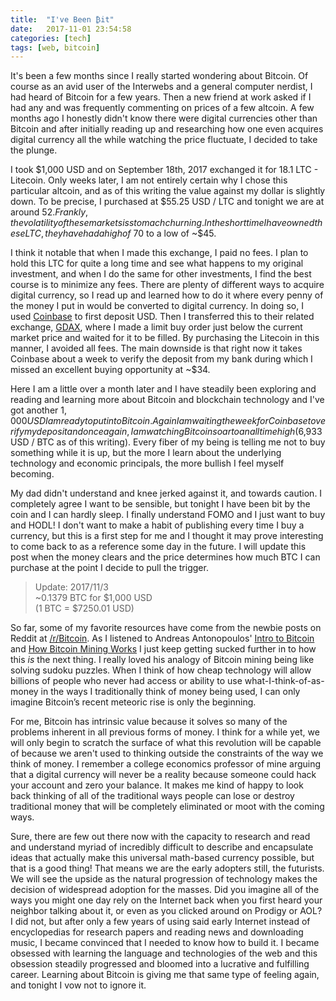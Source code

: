 ```yaml
---
title:  "I've Been ₿it"
date:   2017-11-01 23:54:58
categories: [tech]
tags: [web, bitcoin]
---
```


It's been a few months since I really started wondering about Bitcoin. Of course as an avid user of the Interwebs and a general computer nerdist, I had heard of Bitcoin for a few years. Then a new friend at work asked if I had any and was frequently commenting on prices of a few altcoin. A few months ago I honestly didn't know there were digital currencies other than Bitcoin and after initially reading up and researching how one even acquires digital currency all the while watching the price fluctuate, I decided to take the plunge.

I took $1,000 USD and on September 18th, 2017 exchanged it for 18.1 LTC - Litecoin. Only weeks later, I am not entirely certain why I chose this particular altcoin, and as of this writing the value against my dollar is slightly down. To be precise, I purchased at $55.25 USD / LTC and tonight we are at around $52. Frankly, the volatility of these markets is stomach churning. In the short time I have owned these LTC, they have had a high of ~$70 to a low of ~$45.

I think it notable that when I made this exchange, I paid no fees. I plan to hold this LTC for quite a long time and see what happens to my original investment, and when I do the same for other investments, I find the best course is to minimize any fees. There are plenty of different ways to acquire digital currency, so I read up and learned how to do it where every penny of the money I put in would be converted to digital currency. In doing so, I used [Coinbase](https://www.coinbase.com/join/59b099920fb8d000b884246d) to first deposit USD. Then I transferred this to their related exchange, [GDAX](https://www.gdax.com), where I made a limit buy order just below the current market price and waited for it to be filled. By purchasing the Litecoin in this manner, I avoided all fees. The main downside is that right now it takes Coinbase about a week to verify the deposit from my bank during which I missed an excellent buying opportunity at ~$34.

Here I am a little over a month later and I have steadily been exploring and reading and learning more about Bitcoin and blockchain technology and I've got another $1,000 USD I am ready to put into Bitcoin. Again I am waiting the week for Coinbase to verify my deposit and once again, I am watching Bitcoin soar to an all time high ($6,933 USD / BTC as of this writing). Every fiber of my being is telling me not to buy something while it is up, but the more I learn about the underlying technology and economic principals, the more bullish I feel myself becoming.

My dad didn't understand and knee jerked against it, and towards caution. I completely agree I want to be sensible, but tonight I have been bit by the coin and I can hardly sleep. I finally understand FOMO and I just want to buy and HODL! I don't want to make a habit of publishing every time I buy a currency, but this is a first step for me and I thought it may prove interesting to come back to as a reference some day in the future. I will update this post when the money clears and the price determines how much BTC I can purchase at the point I decide to pull the trigger.

> Update: 2017/11/3 <br/>
~0.1379 BTC for $1,000 USD<br />
(1 BTC = $7250.01 USD)

So far, some of my favorite resources have come from the newbie posts on Reddit at [/r/Bitcoin](https://www.reddit.com/r/Bitcoin/). As I listened to Andreas Antonopoulos' [Intro to Bitcoin](https://www.youtube.com/watch?v=qkxdys-Ek9U) and [How Bitcoin Mining Works](https://www.youtube.com/watch?v=QBFNaCNlBdk&t=79s) I just keep getting sucked further in to how this _is_ the next thing. I really loved his analogy of Bitcoin mining being like solving sudoku puzzles. When I think of how cheap technology will allow billions of people who never had access or ability to use what-I-think-of-as-money in the ways I traditionally think of money being used, I can only imagine Bitcoin’s recent meteoric rise is only the beginning.

For me, Bitcoin has intrinsic value because it solves so many of the problems inherent in all previous forms of money. I think for a while yet, we will only begin to scratch the surface of what this revolution will be capable of because we aren't used to thinking outside the constraints of the way we think of money. I remember a college economics professor of mine arguing that a digital currency will never be a reality because someone could hack your account and zero your balance. It makes me kind of happy to look back thinking of all of the traditional ways people can lose or destroy traditional money that will be completely eliminated or moot with the coming ways.

Sure, there are few out there now with the capacity to research and read and understand myriad of incredibly difficult to describe and encapsulate ideas that actually make this universal math-based currency possible, but that is a good thing! That means we are the early adopters still, the futurists. We will see the upside as the natural progression of technology makes the decision of widespread adoption for the masses. Did you imagine all of the ways you might one day rely on the Internet back when you first heard your neighbor talking about it, or even as you clicked around on Prodigy or AOL? I did not, but after only a few years of using said early Internet instead of encyclopedias for research papers and reading news and downloading music, I became convinced that I needed to know how to build it. I became obsessed with learning the language and technologies of the web and this obsession steadily progressed and bloomed into a lucrative and fulfilling career. Learning about Bitcoin is giving me that same type of feeling again, and tonight I vow not to ignore it.
